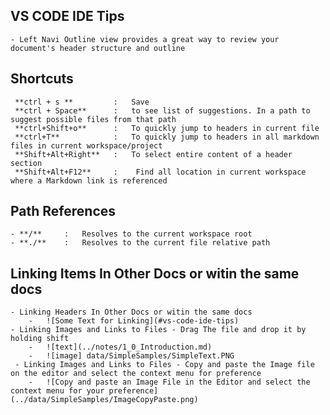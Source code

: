 ## VS CODE IDE Tips
    - Left Navi Outline view provides a great way to review your document's header structure and outline


## Shortcuts
     **ctrl + s **         :   Save
     **ctrl + Space**      :   to see list of suggestions. In a path to suggest possible files from that path
     **ctrl+Shift+o**      :   To quickly jump to headers in current file
     **ctrl+T**            :   To quickly jump to headers in all markdown files in current workspace/project
     **Shift+Alt+Right**   :   To select entire content of a header section
     **Shift+Alt+F12**     :    Find all location in current workspace where a Markdown link is referenced
    


## Path References
    - **/**     :   Resolves to the current workspace root
    - **./**    :   Resolves to the current file relative path



## Linking Items In Other Docs or witin the same docs
    - Linking Headers In Other Docs or witin the same docs
        -   ![Some Text for Linking](#vs-code-ide-tips)
    - Linking Images and Links to Files - Drag The file and drop it by holding shift
        -   ![text](../notes/1_0_Introduction.md)
        -   ![image] data/SimpleSamples/SimpleText.PNG
     - Linking Images and Links to Files - Copy and paste the Image file on the editor and select the context menu for preference
        -   ![Copy and paste an Image File in the Editor and select the context menu for your preference](../data/SimpleSamples/ImageCopyPaste.png)

   



